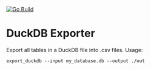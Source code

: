 [![Go Build](https://github.com/b0werick/DuckDB-Export/actions/workflows/go.yml/badge.svg)](https://github.com/b0werick/DuckDB-Export/actions/workflows/go.yml)

# DuckDB Exporter
Export all tables in a DuckDB file into .csv files. Usage:
```shell
export_duckdb --input my_database.db --output ./out
```
